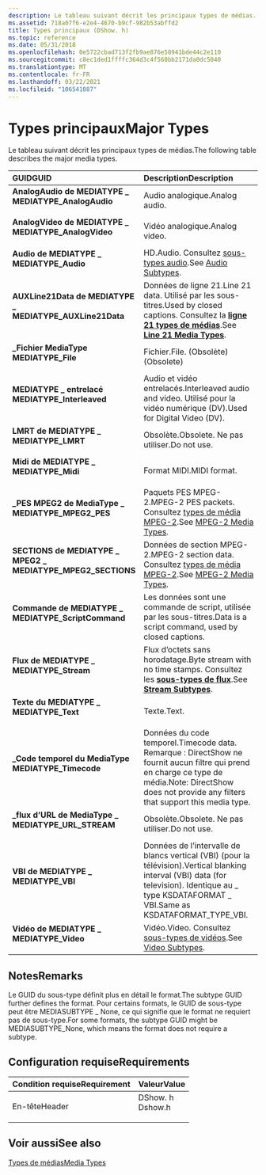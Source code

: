 ```yaml
---
description: Le tableau suivant décrit les principaux types de médias.
ms.assetid: 718a07f6-e2e4-4670-b9cf-982b53abffd2
title: Types principaux (DShow. h)
ms.topic: reference
ms.date: 05/31/2018
ms.openlocfilehash: 0e5722cbad713f2fb9ae876e58941bde44c2e110
ms.sourcegitcommit: c8ec1ded1ffffc364d3c4f560bb2171da0dc5040
ms.translationtype: MT
ms.contentlocale: fr-FR
ms.lasthandoff: 03/22/2021
ms.locfileid: "106541087"
---
```

# <a name="major-types"></a><span data-ttu-id="25793-103">Types principaux</span><span class="sxs-lookup"><span data-stu-id="25793-103">Major Types</span></span>

<span data-ttu-id="25793-104">Le tableau suivant décrit les principaux types de médias.</span><span class="sxs-lookup"><span data-stu-id="25793-104">The following table describes the major media types.</span></span>



| <span data-ttu-id="25793-105">GUID</span><span class="sxs-lookup"><span data-stu-id="25793-105">GUID</span></span>                                                                                                                                                                                                                                  | <span data-ttu-id="25793-106">Description</span><span class="sxs-lookup"><span data-stu-id="25793-106">Description</span></span>                                                                                               |
|:--------------------------------------------------------------------------------------------------------------------------------------------------------------------------------------------------------------------------------------|:----------------------------------------------------------------------------------------------------------|
| <span id="MEDIATYPE_AnalogAudio"></span><span id="mediatype_analogaudio"></span><span id="MEDIATYPE_ANALOGAUDIO"></span><dl> <span data-ttu-id="25793-107"><dt>**AnalogAudio de MEDIATYPE \_**</dt></span><span class="sxs-lookup"><span data-stu-id="25793-107"><dt>**MEDIATYPE\_AnalogAudio**</dt></span></span> </dl>         | <span data-ttu-id="25793-108">Audio analogique.</span><span class="sxs-lookup"><span data-stu-id="25793-108">Analog audio.</span></span><br/>                                                                                  |
| <span id="MEDIATYPE_AnalogVideo"></span><span id="mediatype_analogvideo"></span><span id="MEDIATYPE_ANALOGVIDEO"></span><dl> <span data-ttu-id="25793-109"><dt>**AnalogVideo de MEDIATYPE \_**</dt></span><span class="sxs-lookup"><span data-stu-id="25793-109"><dt>**MEDIATYPE\_AnalogVideo**</dt></span></span> </dl>         | <span data-ttu-id="25793-110">Vidéo analogique.</span><span class="sxs-lookup"><span data-stu-id="25793-110">Analog video.</span></span><br/>                                                                                  |
| <span id="MEDIATYPE_Audio"></span><span id="mediatype_audio"></span><span id="MEDIATYPE_AUDIO"></span><dl> <span data-ttu-id="25793-111"><dt>**Audio de MEDIATYPE \_**</dt></span><span class="sxs-lookup"><span data-stu-id="25793-111"><dt>**MEDIATYPE\_Audio**</dt></span></span> </dl>                                 | <span data-ttu-id="25793-112">HD.</span><span class="sxs-lookup"><span data-stu-id="25793-112">Audio.</span></span> <span data-ttu-id="25793-113">Consultez [sous-types audio](audio-subtypes.md).</span><span class="sxs-lookup"><span data-stu-id="25793-113">See [Audio Subtypes](audio-subtypes.md).</span></span><br/>                                               |
| <span id="MEDIATYPE_AUXLine21Data"></span><span id="mediatype_auxline21data"></span><span id="MEDIATYPE_AUXLINE21DATA"></span><dl> <span data-ttu-id="25793-114"><dt>**AUXLine21Data de MEDIATYPE \_**</dt></span><span class="sxs-lookup"><span data-stu-id="25793-114"><dt>**MEDIATYPE\_AUXLine21Data**</dt></span></span> </dl> | <span data-ttu-id="25793-115">Données de ligne 21.</span><span class="sxs-lookup"><span data-stu-id="25793-115">Line 21 data.</span></span> <span data-ttu-id="25793-116">Utilisé par les sous-titres.</span><span class="sxs-lookup"><span data-stu-id="25793-116">Used by closed captions.</span></span> <span data-ttu-id="25793-117">Consultez la [**ligne 21 types de médias**](line-21-media-types.md).</span><span class="sxs-lookup"><span data-stu-id="25793-117">See [**Line 21 Media Types**](line-21-media-types.md).</span></span><br/> |
| <span id="MEDIATYPE_File"></span><span id="mediatype_file"></span><span id="MEDIATYPE_FILE"></span><dl> <span data-ttu-id="25793-118"><dt>**\_Fichier MediaType**</dt></span><span class="sxs-lookup"><span data-stu-id="25793-118"><dt>**MEDIATYPE\_File**</dt></span></span> </dl>                                     | <span data-ttu-id="25793-119">Fichier.</span><span class="sxs-lookup"><span data-stu-id="25793-119">File.</span></span> <span data-ttu-id="25793-120">(Obsolète)</span><span class="sxs-lookup"><span data-stu-id="25793-120">(Obsolete)</span></span><br/>                                                                               |
| <span id="MEDIATYPE_Interleaved"></span><span id="mediatype_interleaved"></span><span id="MEDIATYPE_INTERLEAVED"></span><dl> <span data-ttu-id="25793-121"><dt>**MEDIATYPE \_ entrelacé**</dt></span><span class="sxs-lookup"><span data-stu-id="25793-121"><dt>**MEDIATYPE\_Interleaved**</dt></span></span> </dl>         | <span data-ttu-id="25793-122">Audio et vidéo entrelacés.</span><span class="sxs-lookup"><span data-stu-id="25793-122">Interleaved audio and video.</span></span> <span data-ttu-id="25793-123">Utilisé pour la vidéo numérique (DV).</span><span class="sxs-lookup"><span data-stu-id="25793-123">Used for Digital Video (DV).</span></span><br/>                                      |
| <span id="MEDIATYPE_LMRT"></span><span id="mediatype_lmrt"></span><dl> <span data-ttu-id="25793-124"><dt>**LMRT de MEDIATYPE \_**</dt></span><span class="sxs-lookup"><span data-stu-id="25793-124"><dt>**MEDIATYPE\_LMRT**</dt></span></span> </dl>                                                                      | <span data-ttu-id="25793-125">Obsolète.</span><span class="sxs-lookup"><span data-stu-id="25793-125">Obsolete.</span></span> <span data-ttu-id="25793-126">Ne pas utiliser.</span><span class="sxs-lookup"><span data-stu-id="25793-126">Do not use.</span></span><br/>                                                                          |
| <span id="MEDIATYPE_Midi"></span><span id="mediatype_midi"></span><span id="MEDIATYPE_MIDI"></span><dl> <span data-ttu-id="25793-127"><dt>**Midi de MEDIATYPE \_**</dt></span><span class="sxs-lookup"><span data-stu-id="25793-127"><dt>**MEDIATYPE\_Midi**</dt></span></span> </dl>                                     | <span data-ttu-id="25793-128">Format MIDI.</span><span class="sxs-lookup"><span data-stu-id="25793-128">MIDI format.</span></span><br/>                                                                                   |
| <span id="MEDIATYPE_MPEG2_PES"></span><span id="mediatype_mpeg2_pes"></span><dl> <span data-ttu-id="25793-129"><dt>**\_PES MPEG2 de MediaType \_**</dt></span><span class="sxs-lookup"><span data-stu-id="25793-129"><dt>**MEDIATYPE\_MPEG2\_PES**</dt></span></span> </dl>                                                      | <span data-ttu-id="25793-130">Paquets PES MPEG-2.</span><span class="sxs-lookup"><span data-stu-id="25793-130">MPEG-2 PES packets.</span></span> <span data-ttu-id="25793-131">Consultez [types de média MPEG-2](mpeg-2-media-types.md).</span><span class="sxs-lookup"><span data-stu-id="25793-131">See [MPEG-2 Media Types](mpeg-2-media-types.md).</span></span><br/>                          |
| <span id="MEDIATYPE_MPEG2_SECTIONS"></span><span id="mediatype_mpeg2_sections"></span><dl> <span data-ttu-id="25793-132"><dt>**SECTIONS de MEDIATYPE \_ MPEG2 \_**</dt></span><span class="sxs-lookup"><span data-stu-id="25793-132"><dt>**MEDIATYPE\_MPEG2\_SECTIONS**</dt></span></span> </dl>                                       | <span data-ttu-id="25793-133">Données de section MPEG-2.</span><span class="sxs-lookup"><span data-stu-id="25793-133">MPEG-2 section data.</span></span> <span data-ttu-id="25793-134">Consultez [types de média MPEG-2](mpeg-2-media-types.md).</span><span class="sxs-lookup"><span data-stu-id="25793-134">See [MPEG-2 Media Types](mpeg-2-media-types.md).</span></span><br/>                         |
| <span id="MEDIATYPE_ScriptCommand"></span><span id="mediatype_scriptcommand"></span><span id="MEDIATYPE_SCRIPTCOMMAND"></span><dl> <span data-ttu-id="25793-135"><dt>**Commande de MEDIATYPE \_**</dt></span><span class="sxs-lookup"><span data-stu-id="25793-135"><dt>**MEDIATYPE\_ScriptCommand**</dt></span></span> </dl> | <span data-ttu-id="25793-136">Les données sont une commande de script, utilisée par les sous-titres.</span><span class="sxs-lookup"><span data-stu-id="25793-136">Data is a script command, used by closed captions.</span></span><br/>                                             |
| <span id="MEDIATYPE_Stream"></span><span id="mediatype_stream"></span><span id="MEDIATYPE_STREAM"></span><dl> <span data-ttu-id="25793-137"><dt>**Flux de MEDIATYPE \_**</dt></span><span class="sxs-lookup"><span data-stu-id="25793-137"><dt>**MEDIATYPE\_Stream**</dt></span></span> </dl>                             | <span data-ttu-id="25793-138">Flux d’octets sans horodatage.</span><span class="sxs-lookup"><span data-stu-id="25793-138">Byte stream with no time stamps.</span></span> <span data-ttu-id="25793-139">Consultez les [**sous-types de flux**](stream-subtypes.md).</span><span class="sxs-lookup"><span data-stu-id="25793-139">See [**Stream Subtypes**](stream-subtypes.md).</span></span><br/>               |
| <span id="MEDIATYPE_Text"></span><span id="mediatype_text"></span><span id="MEDIATYPE_TEXT"></span><dl> <span data-ttu-id="25793-140"><dt>**Texte du MEDIATYPE \_**</dt></span><span class="sxs-lookup"><span data-stu-id="25793-140"><dt>**MEDIATYPE\_Text**</dt></span></span> </dl>                                     | <span data-ttu-id="25793-141">Texte.</span><span class="sxs-lookup"><span data-stu-id="25793-141">Text.</span></span><br/>                                                                                          |
| <span id="MEDIATYPE_Timecode"></span><span id="mediatype_timecode"></span><span id="MEDIATYPE_TIMECODE"></span><dl> <span data-ttu-id="25793-142"><dt>**\_Code temporel du MediaType**</dt></span><span class="sxs-lookup"><span data-stu-id="25793-142"><dt>**MEDIATYPE\_Timecode**</dt></span></span> </dl>                     | <span data-ttu-id="25793-143">Données du code temporel.</span><span class="sxs-lookup"><span data-stu-id="25793-143">Timecode data.</span></span> <span data-ttu-id="25793-144">Remarque : DirectShow ne fournit aucun filtre qui prend en charge ce type de média.</span><span class="sxs-lookup"><span data-stu-id="25793-144">Note: DirectShow does not provide any filters that support this media type.</span></span><br/>     |
| <span id="MEDIATYPE_URL_STREAM"></span><span id="mediatype_url_stream"></span><dl> <span data-ttu-id="25793-145"><dt>**\_flux d’URL de MediaType \_**</dt></span><span class="sxs-lookup"><span data-stu-id="25793-145"><dt>**MEDIATYPE\_URL\_STREAM**</dt></span></span> </dl>                                                   | <span data-ttu-id="25793-146">Obsolète.</span><span class="sxs-lookup"><span data-stu-id="25793-146">Obsolete.</span></span> <span data-ttu-id="25793-147">Ne pas utiliser.</span><span class="sxs-lookup"><span data-stu-id="25793-147">Do not use.</span></span><br/>                                                                          |
| <span id="MEDIATYPE_VBI"></span><span id="mediatype_vbi"></span><dl> <span data-ttu-id="25793-148"><dt>**VBI de MEDIATYPE \_**</dt></span><span class="sxs-lookup"><span data-stu-id="25793-148"><dt>**MEDIATYPE\_VBI**</dt></span></span> </dl>                                                                         | <span data-ttu-id="25793-149">Données de l’intervalle de blancs vertical (VBI) (pour la télévision).</span><span class="sxs-lookup"><span data-stu-id="25793-149">Vertical blanking interval (VBI) data (for television).</span></span> <span data-ttu-id="25793-150">Identique au \_ type KSDATAFORMAT \_ VBI.</span><span class="sxs-lookup"><span data-stu-id="25793-150">Same as KSDATAFORMAT\_TYPE\_VBI.</span></span><br/>       |
| <span id="MEDIATYPE_Video"></span><span id="mediatype_video"></span><span id="MEDIATYPE_VIDEO"></span><dl> <span data-ttu-id="25793-151"><dt>**Vidéo de MEDIATYPE \_**</dt></span><span class="sxs-lookup"><span data-stu-id="25793-151"><dt>**MEDIATYPE\_Video**</dt></span></span> </dl>                                 | <span data-ttu-id="25793-152">Vidéo.</span><span class="sxs-lookup"><span data-stu-id="25793-152">Video.</span></span> <span data-ttu-id="25793-153">Consultez [sous-types de vidéos](video-subtypes.md).</span><span class="sxs-lookup"><span data-stu-id="25793-153">See [Video Subtypes](video-subtypes.md).</span></span><br/>                                               |



## <a name="remarks"></a><span data-ttu-id="25793-154">Notes</span><span class="sxs-lookup"><span data-stu-id="25793-154">Remarks</span></span>

<span data-ttu-id="25793-155">Le GUID du sous-type définit plus en détail le format.</span><span class="sxs-lookup"><span data-stu-id="25793-155">The subtype GUID further defines the format.</span></span> <span data-ttu-id="25793-156">Pour certains formats, le GUID de sous-type peut être MEDIASUBTYPE \_ None, ce qui signifie que le format ne requiert pas de sous-type.</span><span class="sxs-lookup"><span data-stu-id="25793-156">For some formats, the subtype GUID might be MEDIASUBTYPE\_None, which means the format does not require a subtype.</span></span>

## <a name="requirements"></a><span data-ttu-id="25793-157">Configuration requise</span><span class="sxs-lookup"><span data-stu-id="25793-157">Requirements</span></span>



| <span data-ttu-id="25793-158">Condition requise</span><span class="sxs-lookup"><span data-stu-id="25793-158">Requirement</span></span> | <span data-ttu-id="25793-159">Valeur</span><span class="sxs-lookup"><span data-stu-id="25793-159">Value</span></span> |
|-------------------|------------------------------------------------------------------------------------|
| <span data-ttu-id="25793-160">En-tête</span><span class="sxs-lookup"><span data-stu-id="25793-160">Header</span></span><br/> | <dl> <span data-ttu-id="25793-161"><dt>DShow. h</dt></span><span class="sxs-lookup"><span data-stu-id="25793-161"><dt>Dshow.h</dt></span></span> </dl> |



## <a name="see-also"></a><span data-ttu-id="25793-162">Voir aussi</span><span class="sxs-lookup"><span data-stu-id="25793-162">See also</span></span>

<dl> <dt>

[<span data-ttu-id="25793-163">Types de médias</span><span class="sxs-lookup"><span data-stu-id="25793-163">Media Types</span></span>](media-types.md)
</dt> </dl>

 

 




